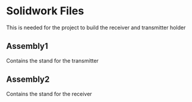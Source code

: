 # Solidwork Files
This is needed for the project to build the receiver and transmitter holder
## Assembly1
Contains the stand for the transmitter
## Assembly2
Contains the stand for the receiver
